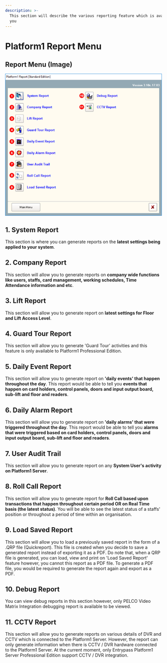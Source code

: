 ```yaml
---
description: >-
  This section will describe the various reporting feature which is available to
  you
---
```


# Platform1 Report Menu

## Report Menu \(Image\)

![](../../.gitbook/assets/untitled2%20%2825%29.png)

## 1. System Report

This section is where you can generate reports on the **latest settings being applied to your system**. 

## 2. Company Report

This section will allow you to generate reports on **company wide functions like users, staffs, card management, working schedules, Time Attendance information and etc**.

## 3. Lift Report

This section will allow you to generate report on **latest settings for Floor and Lift Access Level**.

## 4. Guard Tour Report

This section will allow you to generate 'Guard Tour' activities and this feature is only available to Platform1 Professional Edition.

## 5. Daily Event Report

This section will allow you to generate report on **'daily events' that happen throughout the day**. This report would be able to tell you **events that happen on card holders, control panels, doors and input output board, sub-lift and floor and readers**.

## 6. Daily Alarm Report

This section will allow you to generate report on **'daily alarms' that were triggered throughout the day**. This report would be able to tell you **alarms that were triggered based on card holders, control panels, doors and input output board, sub-lift and floor and readers**.

## 7. User Audit Trail

This section will allow you to generate report on any **System User's activity on Platform1 Server**. 

## 8. Roll Call Report

This section will allow you to generate report for **Roll Call based upon transactions that happen throughout certain period OR on Real Time basis \(the latest status\)**. You will be able to see the latest status of a staffs' position or throughout a period of time within an organisation. 

## 9. Load Saved Report

This section will allow you to load a previously saved report in the form of a .QRP file \(Quickreport\). This file is created when you decide to save a generated report instead of exporting it as a PDF. Do note that, when a QRP file is generated, you can load, view and print on 'Load Saved Report' feature however, you cannot this report as a PDF file. To generate a PDF file, you would be required to generate the report again and export as a PDF. 

## 10. Debug Report

You can view debug reports in this section however, only PELCO Video Matrix Integration debugging report is available to be viewed.

## 11. CCTV Report

This section will allow you to generate reports on various details of DVR and CCTV which is connected to the Platform1 Server. However, the report can only generate information when there is CCTV / DVR hardware connected to the Platform1 Server. At the current moment, only Entrypass Platform1 Server Professional Edition support CCTV / DVR integration. 

